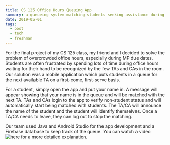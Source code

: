 ```yaml
---
title: CS 125 Office Hours Queuing App
summary: a queueing system matching students seeking assistance during office hours with next available CA/TA to solve problem of understaffed office hours. 
date: 2019-05-01
tags:
  - post
  - tech
  - freshman
---
```


For the final project of my CS 125 class, my friend and I decided to solve the problem of overcrowded office hours, especially during MP due dates. Students are often frustrated by spending lots of time during office hours waiting for their hand to be recognized by the few TAs and CAs in the room. Our solution was a mobile application which puts students in a queue for the next available TA on a first-come, first-serve basis. 

For a student, simply open the app and put your name in. A message will appear showing that your name is in the queue and will be matched with the next TA. TAs and CAs login to the app to verify non-student status and will automatically start being matched with students. The TA/CA will announce the name of the student and the student will identify themselves. Once a TA/CA needs to leave, they can log out to stop the matching. 

Our team used Java and Android Studio for the app development and a Firebase database to keep track of the queue. You can watch a video ![here](https://www.youtube.com/watch?v=wywXk4gEV3A&t=6s) for a more detailed explanation. 